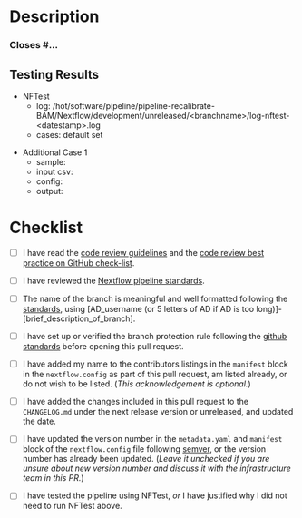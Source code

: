 # Description
<!-- Briefly describe the changes included in this pull request and the paths
     to the test cases below starting with 'Closes #...' if appropriate -->

### Closes #...

## Testing Results

<!-- If you did not run NFTest, please justify _why_ you feel your changes
     don't need to be tested. -->

- NFTest
  - log:      /hot/software/pipeline/pipeline-recalibrate-BAM/Nextflow/development/unreleased/\<branchname\>/log-nftest-\<datestamp\>.log
  - cases:    default set <!-- update this if you made any changes to nftest.yml or ran default disabled test cases explicitly -->

<!--
    Include any non-NFTest test details here, using the "Additional Case"
    template below as appropriate. Please make sure that a reviewer can
    understand:
    * How you tested the pipeline
    * How others can test it (including paths to config and YAML files)
    * How the results demonstrate the changes in this PR. Examples of this
      might include:
        * The run completed successfully, so nothing was broken
        * An output file changed (this might require two pipeline runs, before
          and after your changes, to demonstrate the difference)
    -->
- Additional Case 1
  - sample:    <!-- e.g. A-mini S2.T-1, A-mini S2.T-n1 -->
  - input csv: <!-- path/to/input.csv -->
  - config:    <!-- path/to/xxx.config -->
  - output:    <!-- path/to/output -->

# Checklist
<!-- Please read each of the following items and confirm by replacing the [ ] with a [X] -->

- [ ] I have read the [code review guidelines](https://uclahs-cds.atlassian.net/wiki/spaces/BOUTROSLAB/pages/3187646/Code+Review+Guidelines) and the [code review best practice on GitHub check-list](https://uclahs-cds.atlassian.net/wiki/spaces/BOUTROSLAB/pages/3189956/Code+Review+Best+Practice+on+GitHub+-+Check+List).

- [ ] I have reviewed the [Nextflow pipeline standards](https://uclahs-cds.atlassian.net/wiki/spaces/BOUTROSLAB/pages/3193890/Nextflow+pipeline+standardization).

- [ ] The name of the branch is meaningful and well formatted following the [standards](https://uclahs-cds.atlassian.net/wiki/spaces/BOUTROSLAB/pages/3189956/Code+Review+Best+Practice+on+GitHub+-+Check+List), using \[AD\_username (or 5 letters of AD if AD is too long)]-\[brief\_description\_of\_branch\].

- [ ] I have set up or verified the branch protection rule following the [github standards](https://uclahs-cds.atlassian.net/wiki/spaces/BOUTROSLAB/pages/3190380/GitHub+Standards#GitHubStandards-Branchprotectionrule) before opening this pull request.

- [ ] I have added my name to the contributors listings in the ``manifest`` block in the `nextflow.config` as part of this pull request, am listed
already, or do not wish to be listed. (*This acknowledgement is optional.*)

- [ ] I have added the changes included in this pull request to the `CHANGELOG.md` under the next release version or unreleased, and updated the date.

- [ ] I have updated the version number in the `metadata.yaml` and `manifest` block of the `nextflow.config` file following [semver](https://semver.org/), or the version number has already been updated. (*Leave it unchecked if you are unsure about new version number and discuss it with the infrastructure team in this PR.*)

- [ ] I have tested the pipeline using NFTest, _or_ I have justified why I did not need to run NFTest above.
